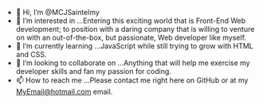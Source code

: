 - 👋 Hi, I’m @MCJSaintelmy
- 👀 I’m interested in ...Entering this exciting world that is Front-End Web development; to position with a daring company that is willing to venture on with an out-of-the-box, but passionate, Web developer like myself. 
- 🌱 I’m currently learning ...JavaScript while still trying to grow with HTML and CSS. 
- 💞️ I’m looking to collaborate on ...Anything that will help me exercise my developer skills and fan my passion for coding. 
- 📫 How to reach me ...Please contact me right here on GitHub or at my MyEmail@hotmail.com email.

<!---
MCJSaintelmy/MCJSaintelmy is a ✨ special ✨ repository because its `README.md` (this file) appears on your GitHub profile.
You can click the Preview link to take a look at your changes.
--->
